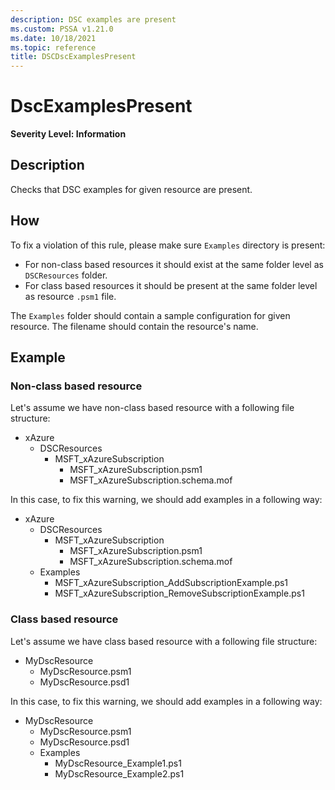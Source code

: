 ```yaml
---
description: DSC examples are present
ms.custom: PSSA v1.21.0
ms.date: 10/18/2021
ms.topic: reference
title: DSCDscExamplesPresent
---
```

# DscExamplesPresent

**Severity Level: Information**

## Description

Checks that DSC examples for given resource are present.

## How

To fix a violation of this rule, please make sure `Examples` directory is present:

- For non-class based resources it should exist at the same folder level as `DSCResources` folder.
- For class based resources it should be present at the same folder level as resource `.psm1` file.

The `Examples` folder should contain a sample configuration for given resource. The filename should
contain the resource's name.

## Example

### Non-class based resource

Let's assume we have non-class based resource with a following file structure:

- xAzure
  - DSCResources
    - MSFT_xAzureSubscription
      - MSFT_xAzureSubscription.psm1
      - MSFT_xAzureSubscription.schema.mof

In this case, to fix this warning, we should add examples in a following way:

- xAzure
  - DSCResources
    - MSFT_xAzureSubscription
      - MSFT_xAzureSubscription.psm1
      - MSFT_xAzureSubscription.schema.mof
  - Examples
    - MSFT_xAzureSubscription_AddSubscriptionExample.ps1
    - MSFT_xAzureSubscription_RemoveSubscriptionExample.ps1

### Class based resource

Let's assume we have class based resource with a following file structure:

- MyDscResource
  - MyDscResource.psm1
  - MyDscResource.psd1

In this case, to fix this warning, we should add examples in a following way:

- MyDscResource
  - MyDscResource.psm1
  - MyDscResource.psd1
  - Examples
    - MyDscResource_Example1.ps1
    - MyDscResource_Example2.ps1
